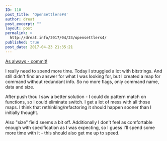 ```yaml
---
ID: 110
post_title: 'OpenSettlers#4'
author: dreat
post_excerpt: ""
layout: post
permalink: >
  http://dreat.info/2017/04/23/opensettlers4/
published: true
post_date: 2017-04-23 21:35:21
---
```

<a href="https://github.com/Dreat/OpenSettlersII/commit/41929f3570c3c4450d5ffef3a5d824d103b8f606">As always - commit!</a>

I really need to spend more time. Today I struggled a lot with bitstrings. And still didn't find an answer for what I was looking for, but I created a map for command without redundant info. So no more flags, only command name, data and size.

After push thou I saw a better solution - I could do pattern match on functions, so I could eliminate switch. I get a lot of mess with all those maps. I think that rethinking/refactoring it should happen sooner than I initially thought.

Also "size" field seems a bit off. Additionally I don't feel as comfortable enough with specification as I was expecting, so I guess I'll spend some more time with it - this should also get me up to speed.